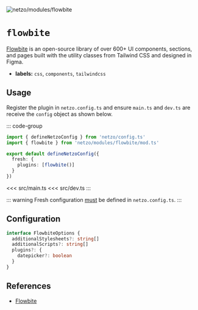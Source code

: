 <img src="https://raw.githubusercontent.com/netzo/netzo/main/assets/modules/flowbite.svg" alt="netzo/modules/flowbite" class="mb-5 w-75px">

# `flowbite`

[Flowbite](https://flowbite.com) is an open-source library of over 600+ UI components, sections, and pages built with the utility classes from Tailwind CSS and designed in Figma.

- **labels:** `css`, `components`, `tailwindcss`

## Usage

Register the plugin in `netzo.config.ts` and ensure `main.ts` and `dev.ts` are receive the `config` object as shown below.

::: code-group
```ts [netzo.config.ts]
import { defineNetzoConfig } from 'netzo/config.ts'
import { flowbite } from 'netzo/modules/flowbite/mod.ts'

export default defineNetzoConfig({
  fresh: {
    plugins: [flowbite()]
  }
})
```
<<< src/main.ts
<<< src/dev.ts
:::

::: warning Fresh configuration [must](https://fresh.deno.dev/docs/concepts/ahead-of-time-builds#migrating-existing-projects-with-plugins) be defined in `netzo.config.ts`.
:::

## Configuration

```ts
interface FlowbiteOptions {
  additionalStylesheets?: string[]
  additionalScripts?: string[]
  plugins?: {
    datepicker?: boolean
  }
}
```

## References

- [Flowbite](https://flowbite.com/)
